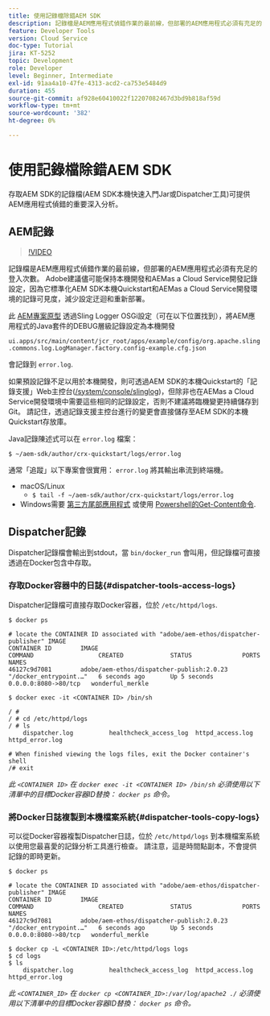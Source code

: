 ```yaml
---
title: 使用記錄檔除錯AEM SDK
description: 記錄檔是AEM應用程式偵錯作業的最前線，但部署的AEM應用程式必須有充足的登入次數。
feature: Developer Tools
version: Cloud Service
doc-type: Tutorial
jira: KT-5252
topic: Development
role: Developer
level: Beginner, Intermediate
exl-id: 91aa4a10-47fe-4313-acd2-ca753e5484d9
duration: 455
source-git-commit: af928e60410022f12207082467d3bd9b818af59d
workflow-type: tm+mt
source-wordcount: '382'
ht-degree: 0%

---
```


# 使用記錄檔除錯AEM SDK

存取AEM SDK的記錄檔(AEM SDK本機快速入門Jar或Dispatcher工具)可提供AEM應用程式偵錯的重要深入分析。

## AEM記錄

>[!VIDEO](https://video.tv.adobe.com/v/34334?quality=12&learn=on)

記錄檔是AEM應用程式偵錯作業的最前線，但部署的AEM應用程式必須有充足的登入次數。 Adobe建議儘可能保持本機開發和AEMas a Cloud Service開發記錄設定，因為它標準化AEM SDK本機Quickstart和AEMas a Cloud Service開發環境的記錄可見度，減少設定迂迴和重新部署。

此 [AEM專案原型](https://github.com/adobe/aem-project-archetype) 透過Sling Logger OSGi設定（可在以下位置找到），將AEM應用程式的Java套件的DEBUG層級記錄設定為本機開發

`ui.apps/src/main/content/jcr_root/apps/example/config/org.apache.sling.commons.log.LogManager.factory.config-example.cfg.json`

會記錄到 `error.log`.

如果預設記錄不足以用於本機開發，則可透過AEM SDK的本機Quickstart的「記錄支援」Web主控台([/system/console/slinglog](http://localhost:4502/system/console/slinglog))，但除非也在AEMas a Cloud Service開發環境中需要這些相同的記錄設定，否則不建議將臨機變更持續儲存到Git。 請記住，透過記錄支援主控台進行的變更會直接儲存至AEM SDK的本機Quickstart存放庫。

Java記錄陳述式可以在 `error.log` 檔案：

```
$ ~/aem-sdk/author/crx-quickstart/logs/error.log
```

通常「追蹤」以下專案會很實用： `error.log` 將其輸出串流到終端機。

+ macOS/Linux
   + `$ tail -f ~/aem-sdk/author/crx-quickstart/logs/error.log`
+ Windows需要 [第三方尾部應用程式](https://stackoverflow.com/questions/187587/a-windows-equivalent-of-the-unix-tail-command) 或使用 [Powershell的Get-Content命令](https://stackoverflow.com/a/46444596/133936).

## Dispatcher記錄

Dispatcher記錄檔會輸出到stdout，當 `bin/docker_run` 會叫用，但記錄檔可直接透過在Docker包含中存取。

### 存取Docker容器中的日誌{#dispatcher-tools-access-logs}

Dispatcher記錄檔可直接存取Docker容器，位於 `/etc/httpd/logs`.

```shell
$ docker ps

# locate the CONTAINER ID associated with "adobe/aem-ethos/dispatcher-publisher" IMAGE
CONTAINER ID        IMAGE                                       COMMAND                  CREATED             STATUS              PORTS                  NAMES
46127c9d7081        adobe/aem-ethos/dispatcher-publish:2.0.23   "/docker_entrypoint.…"   6 seconds ago       Up 5 seconds        0.0.0.0:8080->80/tcp   wonderful_merkle

$ docker exec -it <CONTAINER ID> /bin/sh

/ # 
/ # cd /etc/httpd/logs
/ # ls
    dispatcher.log          healthcheck_access_log  httpd_access.log        httpd_error.log

# When finished viewing the logs files, exit the Docker container's shell
/# exit
```

_此 `<CONTAINER ID>` 在 `docker exec -it <CONTAINER ID> /bin/sh` 必須使用以下清單中的目標Docker容器ID替換： `docker ps` 命令。_


### 將Docker日誌複製到本機檔案系統{#dispatcher-tools-copy-logs}

可以從Docker容器複製Dispatcher日誌，位於 `/etc/httpd/logs` 到本機檔案系統以使用您最喜愛的記錄分析工具進行檢查。 請注意，這是時間點副本，不會提供記錄的即時更新。

```shell
$ docker ps

# locate the CONTAINER ID associated with "adobe/aem-ethos/dispatcher-publisher" IMAGE
CONTAINER ID        IMAGE                                       COMMAND                  CREATED             STATUS              PORTS                  NAMES
46127c9d7081        adobe/aem-ethos/dispatcher-publish:2.0.23   "/docker_entrypoint.…"   6 seconds ago       Up 5 seconds        0.0.0.0:8080->80/tcp   wonderful_merkle

$ docker cp -L <CONTAINER ID>:/etc/httpd/logs logs 
$ cd logs
$ ls
    dispatcher.log          healthcheck_access_log  httpd_access.log        httpd_error.log
```

_此 `<CONTAINER_ID>` 在 `docker cp <CONTAINER_ID>:/var/log/apache2 ./` 必須使用以下清單中的目標Docker容器ID替換： `docker ps` 命令。_
